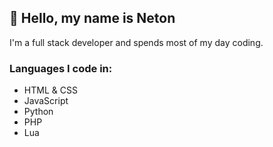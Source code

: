 ## 👋 Hello, my name is Neton

I'm a full stack developer and spends most of my day coding.

### Languages I code in:
- HTML & CSS
- JavaScript
- Python
- PHP
- Lua
